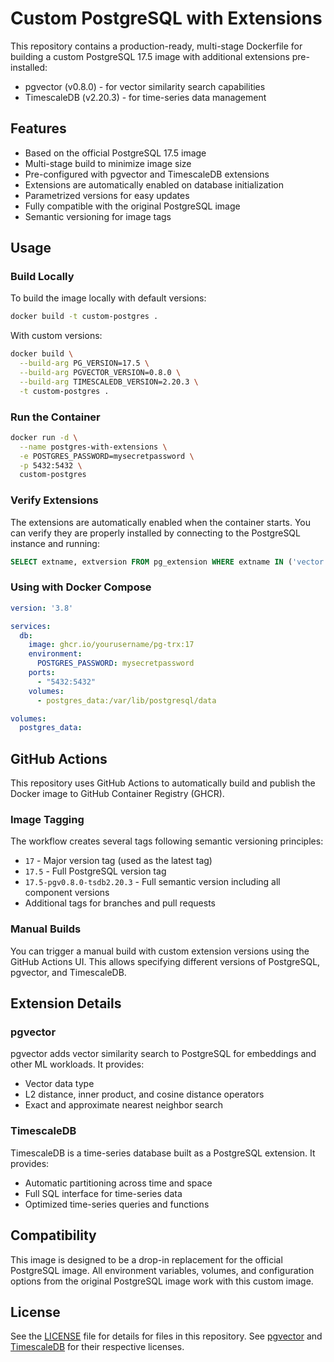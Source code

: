 # Custom PostgreSQL with Extensions

This repository contains a production-ready, multi-stage Dockerfile for building a custom PostgreSQL 17.5 image with additional extensions pre-installed:

- pgvector (v0.8.0) - for vector similarity search capabilities
- TimescaleDB (v2.20.3) - for time-series data management

## Features

- Based on the official PostgreSQL 17.5 image
- Multi-stage build to minimize image size
- Pre-configured with pgvector and TimescaleDB extensions
- Extensions are automatically enabled on database initialization
- Parametrized versions for easy updates
- Fully compatible with the original PostgreSQL image
- Semantic versioning for image tags

## Usage

### Build Locally

To build the image locally with default versions:

```bash
docker build -t custom-postgres .
```

With custom versions:

```bash
docker build \
  --build-arg PG_VERSION=17.5 \
  --build-arg PGVECTOR_VERSION=0.8.0 \
  --build-arg TIMESCALEDB_VERSION=2.20.3 \
  -t custom-postgres .
```

### Run the Container

```bash
docker run -d \
  --name postgres-with-extensions \
  -e POSTGRES_PASSWORD=mysecretpassword \
  -p 5432:5432 \
  custom-postgres
```

### Verify Extensions

The extensions are automatically enabled when the container starts. You can verify they are properly installed by connecting to the PostgreSQL instance and running:

```sql
SELECT extname, extversion FROM pg_extension WHERE extname IN ('vector', 'timescaledb');
```

### Using with Docker Compose

```yaml
version: '3.8'

services:
  db:
    image: ghcr.io/yourusername/pg-trx:17
    environment:
      POSTGRES_PASSWORD: mysecretpassword
    ports:
      - "5432:5432"
    volumes:
      - postgres_data:/var/lib/postgresql/data

volumes:
  postgres_data:
```

## GitHub Actions

This repository uses GitHub Actions to automatically build and publish the Docker image to GitHub Container Registry (GHCR).

### Image Tagging

The workflow creates several tags following semantic versioning principles:

- `17` - Major version tag (used as the latest tag)
- `17.5` - Full PostgreSQL version tag
- `17.5-pgv0.8.0-tsdb2.20.3` - Full semantic version including all component versions
- Additional tags for branches and pull requests

### Manual Builds

You can trigger a manual build with custom extension versions using the GitHub Actions UI. This allows specifying different versions of PostgreSQL, pgvector, and TimescaleDB.

## Extension Details

### pgvector

pgvector adds vector similarity search to PostgreSQL for embeddings and other ML workloads. It provides:

- Vector data type
- L2 distance, inner product, and cosine distance operators
- Exact and approximate nearest neighbor search

### TimescaleDB

TimescaleDB is a time-series database built as a PostgreSQL extension. It provides:

- Automatic partitioning across time and space
- Full SQL interface for time-series data
- Optimized time-series queries and functions

## Compatibility

This image is designed to be a drop-in replacement for the official PostgreSQL image. All environment variables, volumes, and configuration options from the original PostgreSQL image work with this custom image.

## License

See the [LICENSE](LICENSE) file for details for files in this repository.
See [pgvector](https://github.com/pgvector/pgvector) and [TimescaleDB](https://github.com/timescale/timescaledb) for their respective licenses.
